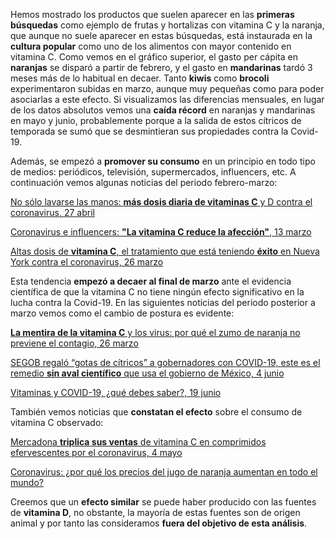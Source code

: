 Hemos mostrado los productos que suelen aparecer en las **primeras búsquedas** como ejemplo de frutas y hortalizas con vitamina C y la naranja, que aunque no suele aparecer en estas búsquedas, está instaurada en la **cultura popular** como uno de los alimentos con mayor contenido en vitamina C. Como vemos en el gráfico superior, el gasto per cápita en **naranjas** se disparó a partir de febrero, y el gasto en **mandarinas** tardó 3 meses más de lo habitual en decaer. Tanto **kiwis** como **brocoli** experimentaron subidas en marzo, aunque muy pequeñas como para poder asociarlas a este efecto. Si visualizamos las diferencias mensuales, en lugar de los datos absolutos vemos una **caída récord** en naranjas y mandarinas en mayo y junio, probablemente porque a la salida de estos cítricos de temporada se sumó que se desmintieran sus propiedades contra la Covid-19.

Además, se empezó a **promover su consumo** en un principio en todo tipo de medios: periódicos, televisión, supermercados, influencers, etc. A continuación vemos algunas noticias del periodo febrero-marzo:

[No sólo lavarse las manos: **más dosis diaria de vitaminas C** y D contra el coronavirus, 27 abril](https://www.elindependiente.com/vida-sana/salud/2020/04/27/no-solo-lavarse-las-manos-mas-dosis-diaria-de-vitaminas-c-y-d-contra-el-coronavirus/)

[Coronavirus e influencers: **"La vitamina C reduce la afección"**, 13 marzo](https://www.redaccionmedica.com/virico/noticias/coronavirus-influencers-vitamina-c-reduce-afeccion--5303)

[Altas dosis de **vitamina C**, el tratamiento que está teniendo **éxito** en Nueva York contra el coronavirus, 26 marzo](https://us.marca.com/claro/mas-trending/2020/03/26/5e7d03f046163f246f8b4583.html)

Esta tendencia **empezó a decaer al final de marzo** ante el evidencia científica de que la vitamina C no tiene ningún efecto significativo en la lucha contra la Covid-19. En las siguientes noticias del periodo posterior a marzo vemos como el cambio de postura es evidente:

[**La mentira de la vitamina C** y los virus: por qué el zumo de naranja no previene el contagio, 26 marzo](https://www.elespanol.com/ciencia/nutricion/20200326/mentira-vitamina-virus-naranja-no-previene-contagio/477203981_0.html)

[SEGOB regaló “gotas de cítricos” a gobernadores con COVID-19, este es el remedio **sin aval científico** que usa el gobierno de México, 4 junio](https://www.xataka.com.mx/medicina-y-salud/segob-regalo-gotas-citricos-a-gobernadores-covid-19-este-remedio-aval-cientifico-que-usa-gobierno-mexico)

[Vitaminas y COVID-19, ¿qué debes saber?, 19 junio](https://www.consalud.es/pacientes/canal-educacion-sanitaria/vitaminas-covid-19-que-debes-saber_81480_102.html)

También vemos noticias que **constatan el efecto** sobre el consumo de vitamina C observado:

[Mercadona **triplica sus ventas** de vitamina C en comprimidos efervescentes por el coronavirus, 4 mayo](https://www.diariosur.es/sociedad/mercadona-triplica-ventas-20200504095435-nt.html?ref=https%3A%2F%2Fwww.google.es%2F)

[Coronavirus: ¿por qué los precios del jugo de naranja aumentan en todo el mundo?](https://www.bbc.com/mundo/noticias-52058837)

Creemos que un **efecto similar** se puede haber producido con las fuentes de **vitamina D**, no obstante, la mayoría de estas fuentes son de origen animal y por tanto las consideramos **fuera del objetivo de esta análisis**.

